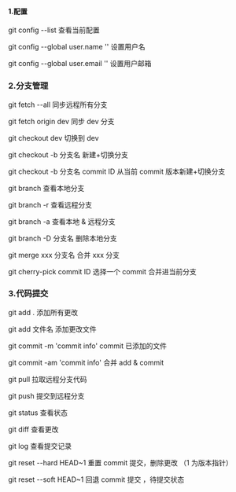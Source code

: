 #### 1.配置

git config --list 查看当前配置

git config --global user.name '' 设置用户名

git config --global user.email '' 设置用户邮箱

### 2.分支管理

git fetch --all 同步远程所有分支

git fetch origin dev 同步 dev 分支

git checkout dev 切换到 dev

git checkout -b 分支名 新建+切换分支

git checkout -b 分支名 commit ID 从当前 commit 版本新建+切换分支

git branch 查看本地分支

git branch -r 查看远程分支

git branch -a 查看本地 & 远程分支

git branch -D 分支名 删除本地分支

git merge xxx 分支名 合并 xxx 分支

git cherry-pick commit ID 选择一个 commit 合并进当前分支

### 3.代码提交

git add . 添加所有更改

git add 文件名 添加更改文件

git commit -m 'commit info' commit 已添加的文件

git commit -am 'commit info' 合并 add & commit

git pull 拉取远程分支代码

git push 提交到远程分支

git status 查看状态

git diff 查看更改

git log 查看提交记录

git reset --hard HEAD~1 重置 commit 提交，删除更改 （1 为版本指针）

git reset --soft HEAD~1 回退 commit 提交 ，待提交状态
